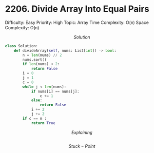 # 2206. Divide Array Into Equal Pairs

Difficulty: Easy
Priority: High
Topic: Array
Time Complexity: O(n)
Space Complexity: O(n)

$$
Solution
$$

```python
class Solution:
    def divideArray(self, nums: List[int]) -> bool:
        n = len(nums) // 2
        nums.sort()
        if len(nums) < 2:
            return False
        i = 0
        j = 1
        c = 0
        while j < len(nums):
            if nums[i] == nums[j]:
                c += 1
            else:
                return False
            i += 2
            j += 2
        if c == n :
            return True
```

$$
Explaining
$$

```

```

$$
Stuck-Point
$$

```

```